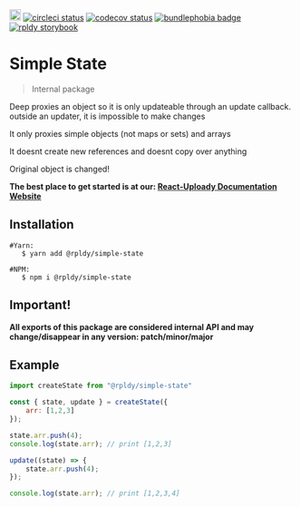 <a href="https://badge.fury.io/js/%40rpldy%2Fssimple-state">
    <img src="https://badge.fury.io/js/%40rpldy%2Fsimple-state.svg" alt="npm version" height="20"></a>
<a href="https://circleci.com/gh/rpldy/react-uploady">
    <img src="https://circleci.com/gh/rpldy/react-uploady.svg?style=svg" alt="circleci status"/></a>  
<a href="https://codecov.io/gh/rpldy/react-uploady">
    <img src="https://codecov.io/gh/rpldy/react-uploady/branch/master/graph/badge.svg" alt="codecov status"/></a> 
<a href="https://bundlephobia.com/result?p=@rpldy/simple-state">
    <img src="https://badgen.net/bundlephobia/minzip/@rpldy/simple-state" alt="bundlephobia badge"/></a>
<a href="https://react-uploady-storybook.netlify.com">
   <img src="https://cdn.jsdelivr.net/gh/storybookjs/brand@master/badge/badge-storybook.svg" alt="rpldy storybook"/></a>

# Simple State

> Internal package 
 
Deep proxies an object so it is only updateable through an update callback.
outside an updater, it is impossible to make changes
 
It only proxies simple objects (not maps or sets) and arrays

It doesnt create new references and doesnt copy over anything
 
Original object is changed!

**The best place to get started is at our: [React-Uploady Documentation Website](https://react-uploady.org)**

## Installation

```shell
#Yarn: 
   $ yarn add @rpldy/simple-state 

#NPM:
   $ npm i @rpldy/simple-state
``` 

## Important!

**All exports of this package are considered internal API and may change/disappear in any version: patch/minor/major**

## Example

```javascript
import createState from "@rpldy/simple-state"

const { state, update } = createState({
    arr: [1,2,3]
});

state.arr.push(4);
console.log(state.arr); // print [1,2,3]

update((state) => {
    state.arr.push(4);
});

console.log(state.arr); // print [1,2,3,4]

```
   